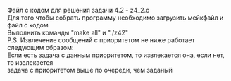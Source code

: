Файл с кодом для решения задачи 4.2 - z4_2.c  
Для того чтобы собрать программу необходимо загрузить мейкфайл и файл с кодом  
Выполнить команды "make all" и "./z42"  
P.S. Извлечение сообщений с приоритетом не ниже работает следующим образом:  
Если есть задача с данным приоритетом, то извлекается она, если нет, то извлекается  
задача с приоритетом выше по очереди, чем заданый
